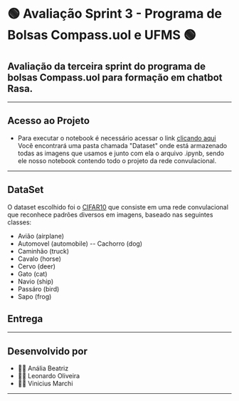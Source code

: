 # 🟢 Avaliação Sprint 3 - Programa de Bolsas Compass.uol e UFMS 🟢
## Avaliação da terceira sprint do programa de bolsas Compass.uol para formação em chatbot Rasa.
---
## Acesso ao Projeto
- Para executar o notebook é necessário acessar o link [clicando aqui](https://jupyter-tf-test-tensorflow-notebook-viniciusmarchi.cloud.okteto.net/tree?)
Você encontrará uma pasta chamada "Dataset" onde está armazenado todas as imagens que usamos e junto com ela o arquivo .ipynb, sendo ele nosso notebook contendo todo o projeto da rede convulacional.
---
## DataSet
 O dataset escolhido foi o [CIFAR10](https://www.tensorflow.org/tutorials/images/cnn) que consiste em uma rede convulacional que reconhece padrões diversos em imagens, baseado nas seguintes classes: 
- Avião (airplane)
- Automovel (automobile)
-- Cachorro (dog)
- Caminhão (truck) 
- Cavalo (horse)
- Cervo (deer)
- Gato (cat)
- Navio (ship)
- Passáro (bird)
- Sapo (frog)
## Entrega

---

## Desenvolvido por 
- 👩‍💻 Anália Beatriz
- 👨‍💻 Leonardo Oliveira
- 👨‍💻 Vinicius Marchi 
---
